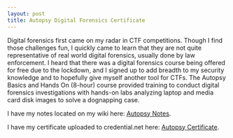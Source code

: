 ```yaml
---
layout: post
title: Autopsy Digital Forensics Certificate
---
```


Digital forensics first came on my radar in CTF competitions. Though I find those challenges fun, I quickly came to learn that they are not quite representative of real world digital forensics, usually done by law enforcement. I heard that there was a digital forensics course being offered for free due to the lockdown, and I signed up to add breadth to my security knowledge and to hopefully give myself another tool for CTFs. The Autopsy Basics and Hands On (8-hour) course provided training to conduct digital forensics investigations with hands-on labs analyzing laptop and media card disk images to solve a dognapping case.

I have my notes located on my wiki here: [Autopsy Notes](https://wiki.zacheller.dev/digital-forensics/autopsy-software).

I have my certificate uploaded to credential.net here: [Autopsy Certificate](https://www.credential.net/ab1e25ec-3268-4bfc-83cd-64789aca3642?username=zachheller).